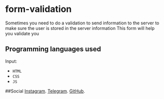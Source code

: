 # form-validation

Sometimes you need to do a validation to send information to the server to make sure the user is stored in the server information   This form will help you validate you

## Programming languages used
Input:
- `HTML`
- `CSS`
- `JS`

##Social
[Instagram](https://instagram.com/bhrad2006).
[Telegram](https://t.me/bhradhashemi).
[GitHub](https://pages.github.com/Behrad07).
